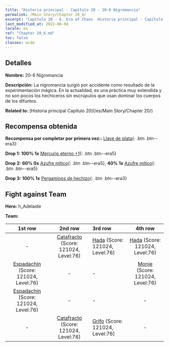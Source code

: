 ```yaml
---
title: "Historia principal - Capítulo 20 - 20-6 Nigromancia"
permalink: /Main Story/Chapter 20_6/
excerpt: "Capítulo 20 - 6. Era of Chaos  Historia principal - Capítulo 20_6. 20-6 Nigromancia"
last_modified_at: 2021-08-04
locale: es
ref: "Chapter 20_6.md"
toc: false
classes: wide
---
```


## Detalles

 **Nombre:** 20-6 Nigromancia

 **Descripción:** La nigromancia surgió por accidente como resultado de la experimentación mágica. En la actualidad, es una práctica muy extendida y no son pocos los hechiceros sin escrúpulos que osan dominar los cuerpos de los difuntos.

 **Related to:** [Historia principal Capítulo 20](/es/Main Story/Chapter 20/)

## Recompensa obtenida

 **Recompensa por completar por primera vez::** [Llave de plata](/ItemsES/con_693/){: .btn .btn--era3}

 **Drop 1:** **100% 1x** [Mercurio eterno +1](/ItemsES/mat_70/){: .btn .btn--era5}

 **Drop 2:** **60% 0x** [Azufre mítico](/ItemsES/mat_64/){: .btn .btn--era5}, **40% 1x** [Azufre mítico](/ItemsES/mat_64/){: .btn .btn--era5}

 **Drop 3:** **100% 1x** [Pergaminos de hechizo](/ItemsES/con_694/){: .btn .btn--era3}


## Fight against Team
 **Hero:** h_Adelaide

 **Team:**


  | 1st row | 2nd row | 3rd row | 4th row |
  |:----:|:----:|:----|:----:|
  | - | [Catafracto](/es/units/Cavalier/) (Score: 121024, Level:76)  | [Hada](/es/units/Sprite/) (Score: 121024, Level:76)  | [Hada](/es/units/Sprite/) (Score: 121024, Level:76)  |
  | [Espadachín](/es/units/Swordsman/) (Score: 121024, Level:76)  | - | - | [Monje](/es/units/Monk/) (Score: 121024, Level:76)  |
  | [Espadachín](/es/units/Swordsman/) (Score: 121024, Level:76)  | - | - | - |
  | - | [Catafracto](/es/units/Cavalier/) (Score: 121024, Level:76)  | [Grifo](/es/units/Griffin/) (Score: 121024, Level:76)  | - |


